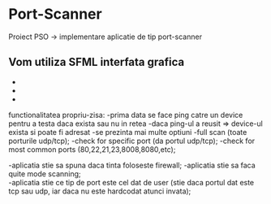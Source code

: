 # Port-Scanner
Proiect PSO -> implementare aplicatie de tip port-scanner 

Vom utiliza SFML
interfata grafica
-
-
-
-

functionalitatea propriu-zisa:
-prima data se face ping catre un device pentru a testa daca exista sau nu in retea
-daca ping-ul a reusit => device-ul exista si poate fi adresat
-se prezinta mai multe optiuni
	-full scan (toate porturile udp/tcp);
	-check for specific port (da portul udp/tcp);
	-check for most common ports (80,22,21,23,8008,8080,etc);

-aplicatia stie sa spuna daca tinta foloseste firewall;
-aplicatia stie sa faca quite mode scanning;	
-aplicatia stie ce tip de port este cel dat de user (stie daca portul dat este tcp sau udp, iar daca nu este hardcodat atunci invata);
